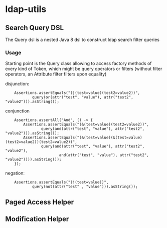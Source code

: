 # ldap-utils

## Search Query DSL
The Query dsl is a nested Java 8 dsl to construct ldap search filter queries
### Usage

Starting point is the Query class allowing to access factory methods of every kind of Token, which might be query operators or filters (without filter operators, an Attribute filter filters upon equality) 

disjunction:

		Assertions.assertEquals("(|(test=value)(test2=value2))",
				query(or(attr("test", "value"), attr("test2", "value2"))).asString());


conjunction


		Assertions.assertAll("And", () -> {
			Assertions.assertEquals("(&(test=value)(test2=value2))",
					query(and(attr("test", "value"), attr("test2", "value2"))).asString());
			Assertions.assertEquals("(&(test=value)(&(test=value)(test2=value2))(test2=value2))",
					query(and(attr("test", "value"), attr("test2", "value2"),
							and(attr("test", "value"), attr("test2", "value2")))).asString());
		});

negation:

		Assertions.assertEquals("(!(test=value))",
				query(not(attr("test" , "value"))).asString());

## Paged Access Helper


## Modification Helper